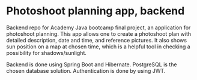 # Photoshoot planning app, backend
Backend repo for Academy Java bootcamp final project, an application for photoshoot planning. This app allows one to create a photoshoot plan with detailed description, date and time, and reference pictures. It also shows sun position on a map at chosen time, which is a helpful tool in checking a possibility for shadows/sunlight. 

Backend is done using Spring Boot and Hibernate. PostgreSQL is the chosen database solution. Authentication is done by using JWT.   
